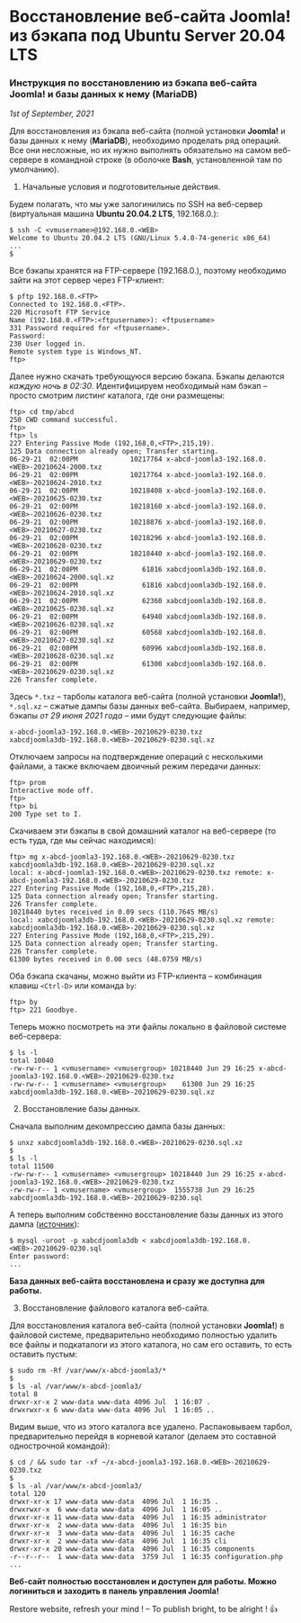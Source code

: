 # Восстановление веб-сайта Joomla! из бэкапа под Ubuntu Server 20.04 LTS

### Инструкция по восстановлению из бэкапа веб-сайта Joomla! и базы данных к нему (MariaDB)

*1st of September, 2021*

Для восстановления из бэкапа веб-сайта (полной установки **Joomla!** и базы данных к нему (**MariaDB**), необходимо проделать ряд операций. Все они несложные, но их нужно выполнять обязательно на самом веб-сервере в командной строке (в оболочке **Bash**, установленной там по умолчанию).

1. Начальные условия и подготовительные действия.

Будем полагать, что мы уже залогинились по SSH на веб-сервер (виртуальная машина **Ubuntu 20.04.2 LTS**, 192.168.0.*<WEB>*):

```
$ ssh -C <vmusername>@192.168.0.<WEB>
Welcome to Ubuntu 20.04.2 LTS (GNU/Linux 5.4.0-74-generic x86_64)
...
$
```

Все бэкапы хранятся на FTP-сервере (192.168.0.*<FTP>*), поэтому необходимо зайти на этот сервер через FTP-клиент:

```
$ pftp 192.168.0.<FTP>
Connected to 192.168.0.<FTP>.
220 Microsoft FTP Service
Name (192.168.0.<FTP>:<ftpusername>): <ftpusername>
331 Password required for <ftpusername>.
Password:
230 User logged in.
Remote system type is Windows_NT.
ftp>
```

Далее нужно скачать требующуюся версию бэкапа. Бэкапы делаются *каждую ночь в 02:30*. Идентифицируем необходимый нам бэкап &ndash; просто смотрим листинг каталога, где они размещены:

```
ftp> cd tmp/abcd
250 CWD command successful.
ftp>
ftp> ls
227 Entering Passive Mode (192,168,0,<FTP>,215,19).
125 Data connection already open; Transfer starting.
06-29-21  02:00PM             10217764 x-abcd-joomla3-192.168.0.<WEB>-20210624-2000.txz
06-29-21  02:00PM             10217764 x-abcd-joomla3-192.168.0.<WEB>-20210624-2010.txz
06-29-21  02:00PM             10218408 x-abcd-joomla3-192.168.0.<WEB>-20210625-0230.txz
06-29-21  02:00PM             10218160 x-abcd-joomla3-192.168.0.<WEB>-20210626-0230.txz
06-29-21  02:00PM             10218876 x-abcd-joomla3-192.168.0.<WEB>-20210627-0230.txz
06-29-21  02:00PM             10218296 x-abcd-joomla3-192.168.0.<WEB>-20210628-0230.txz
06-29-21  02:00PM             10218440 x-abcd-joomla3-192.168.0.<WEB>-20210629-0230.txz
06-29-21  02:00PM                61816 xabcdjoomla3db-192.168.0.<WEB>-20210624-2000.sql.xz
06-29-21  02:00PM                61816 xabcdjoomla3db-192.168.0.<WEB>-20210624-2010.sql.xz
06-29-21  02:00PM                62360 xabcdjoomla3db-192.168.0.<WEB>-20210625-0230.sql.xz
06-29-21  02:00PM                64940 xabcdjoomla3db-192.168.0.<WEB>-20210626-0230.sql.xz
06-29-21  02:00PM                60568 xabcdjoomla3db-192.168.0.<WEB>-20210627-0230.sql.xz
06-29-21  02:00PM                60996 xabcdjoomla3db-192.168.0.<WEB>-20210628-0230.sql.xz
06-29-21  02:00PM                61300 xabcdjoomla3db-192.168.0.<WEB>-20210629-0230.sql.xz
226 Transfer complete.
```

Здесь `*.txz` &ndash; тарболы каталога веб-сайта (полной установки **Joomla!**), `*.sql.xz` &ndash; сжатые дампы базы данных веб-сайта. Выбираем, например, бэкапы *от 29 июня 2021 года* &ndash; ими будут следующие файлы:

```
x-abcd-joomla3-192.168.0.<WEB>-20210629-0230.txz
xabcdjoomla3db-192.168.0.<WEB>-20210629-0230.sql.xz
```

Отключаем запросы на подтверждение операций с несколькими файлами, а также включаем двоичный режим передачи данных:

```
ftp> prom
Interactive mode off.
ftp>
ftp> bi
200 Type set to I.
```

Скачиваем эти бэкапы в свой домашний каталог на веб-сервере (то есть туда, где мы сейчас находимся):

```
ftp> mg x-abcd-joomla3-192.168.0.<WEB>-20210629-0230.txz xabcdjoomla3db-192.168.0.<WEB>-20210629-0230.sql.xz
local: x-abcd-joomla3-192.168.0.<WEB>-20210629-0230.txz remote: x-abcd-joomla3-192.168.0.<WEB>-20210629-0230.txz
227 Entering Passive Mode (192,168,0,<FTP>,215,28).
125 Data connection already open; Transfer starting.
226 Transfer complete.
10218440 bytes received in 0.09 secs (110.7645 MB/s)
local: xabcdjoomla3db-192.168.0.<WEB>-20210629-0230.sql.xz remote: xabcdjoomla3db-192.168.0.<WEB>-20210629-0230.sql.xz
227 Entering Passive Mode (192,168,0,<FTP>,215,29).
125 Data connection already open; Transfer starting.
226 Transfer complete.
61300 bytes received in 0.00 secs (48.0759 MB/s)
```

Оба бэкапа скачаны, можно выйти из FTP-клиента &ndash; комбинация клавиш `<Ctrl-D>` или команда `by`:

```
ftp> by
ftp> 221 Goodbye.
```

Теперь можно посмотреть на эти файлы локально в файловой системе веб-сервера:

```
$ ls -l
total 10040
-rw-rw-r-- 1 <vmusername> <vmusergroup> 10218440 Jun 29 16:25 x-abcd-joomla3-192.168.0.<WEB>-20210629-0230.txz
-rw-rw-r-- 1 <vmusername> <vmusergroup>    61300 Jun 29 16:25 xabcdjoomla3db-192.168.0.<WEB>-20210629-0230.sql.xz
```

2. Восстановление базы данных.

Сначала выполним декомпрессию дампа базы данных:

```
$ unxz xabcdjoomla3db-192.168.0.<WEB>-20210629-0230.sql.xz
$
$ ls -l
total 11500
-rw-rw-r-- 1 <vmusername> <vmusergroup> 10218440 Jun 29 16:25 x-abcd-joomla3-192.168.0.<WEB>-20210629-0230.txz
-rw-rw-r-- 1 <vmusername> <vmusergroup>  1555738 Jun 29 16:25 xabcdjoomla3db-192.168.0.<WEB>-20210629-0230.sql
```

А теперь выполним собственно восстановление базы данных из этого дампа ([источник](https://mariadb.com/kb/en/mysqldump/#restoring "MariaDB | Restoring a database from backup")):

```
$ mysql -uroot -p xabcdjoomla3db < xabcdjoomla3db-192.168.0.<WEB>-20210629-0230.sql
Enter password:
...
```

**База данных веб-сайта восстановлена и сразу же доступна для работы.**

3. Восстановление файлового каталога веб-сайта.

Для восстановления каталога веб-сайта (полной установки **Joomla!**) в файловой системе, предварительно необходимо полностью удалить все файлы и подкаталоги из этого каталога, но сам его оставить, то есть оставить пустым:

```
$ sudo rm -Rf /var/www/x-abcd-joomla3/*
$
$ ls -al /var/www/x-abcd-joomla3/
total 8
drwxr-xr-x 2 www-data www-data 4096 Jul  1 16:07 .
drwxrwxr-x 6 www-data www-data 4096 Jul  1 16:05 ..
```

Видим выше, что из этого каталога все удалено. Распаковываем тарбол, предварительно перейдя в корневой каталог (делаем это составной однострочной командой):

```
$ cd / && sudo tar -xf ~/x-abcd-joomla3-192.168.0.<WEB>-20210629-0230.txz
$
$ ls -al /var/www/x-abcd-joomla3/
total 120
drwxr-xr-x 17 www-data www-data  4096 Jul  1 16:35 .
drwxrwxr-x  6 www-data www-data  4096 Jul  1 16:05 ..
drwxr-xr-x 11 www-data www-data  4096 Jul  1 16:35 administrator
drwxr-xr-x  2 www-data www-data  4096 Jul  1 16:35 bin
drwxr-xr-x  3 www-data www-data  4096 Jul  1 16:35 cache
drwxr-xr-x  2 www-data www-data  4096 Jul  1 16:35 cli
drwxr-xr-x 20 www-data www-data  4096 Jul  1 16:35 components
-r--r--r--  1 www-data www-data  3759 Jul  1 16:35 configuration.php
...
```

**Веб-сайт полностью восстановлен и доступен для работы. Можно логиниться и заходить в панель управления Joomla!**

Restore website, refresh your mind ! &ndash; To publish bright, to be alright ! :+1:
